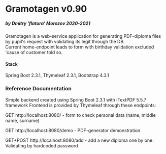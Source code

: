 # Gramotagen v0.90
##### by Dmitry 'flatura' Morozov 2020-2021

Gramotagen is a web-service application for generating PDF-diploma files by pupil's request with validating its legit through the DB.   
Current home-endpoint leads to form with birthday validation excluded 'cause of customer told so.

#### Stack
Spring Boot 2.3.1, Thymeleaf 2.3.1, Bootstrap 4.3.1

### Reference Documentation

Simple backend created using Spring Boot 2.3.1 with iTextPDF 5.5.7 framework
Frontend is provided by Thymeleaf through these endpoints:

GET http://localhost:8080/ - form to check personal data (name, middle name, surname)

GET http://localhost:8080/demo - PDF-generator demonstration
 
GET+POST http://localhost:8080/add - add a new diploma one by one. Validating by hardcoded password 
 

